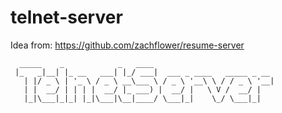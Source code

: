 # telnet-server

Idea from: https://github.com/zachflower/resume-server

```
  _____    _            _   ____                           
 |_   _|__| |_ __   ___| |_/ ___|  ___ _ ____   _____ _ __ 
   | |/ _ \ | '_ \ / _ \ __\___ \ / _ \ '__\ \ / / _ \ '__|
   | |  __/ | | | |  __/ |_ ___) |  __/ |   \ V /  __/ |   
   |_|\___|_|_| |_|\___|\__|____/ \___|_|    \_/ \___|_|   

```
